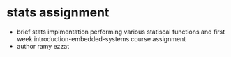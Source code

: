 # stats assignment

- brief stats implmentation performing various statiscal functions and first week introduction-embedded-systems course assignment
- author ramy ezzat
